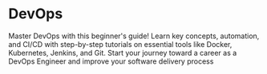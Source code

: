 # DevOps
Master DevOps with this beginner's guide! Learn key concepts, automation, and CI/CD with step-by-step tutorials on essential tools like Docker, Kubernetes, Jenkins, and Git. Start your journey toward a career as a DevOps Engineer and improve your software delivery process
